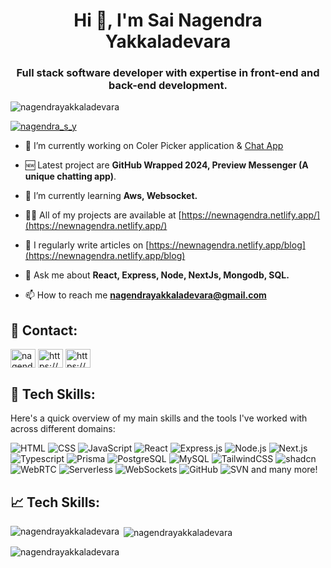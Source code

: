 
<h1 align="center">Hi 👋, I'm Sai Nagendra Yakkaladevara</h1>
<h3 align="center">Full stack software developer with expertise in front-end and back-end development.</h3>

<p align="left"> <img src="https://komarev.com/ghpvc/?username=nagendrayakkaladevara&label=Profile%20views&color=0e75b6&style=flat" alt="nagendrayakkaladevara" /> </p>

<p align="left"> <a href="https://twitter.com/nagendra_s_y" target="blank"><img src="https://img.shields.io/twitter/follow/nagendra_s_y?logo=twitter&style=for-the-badge" alt="nagendra_s_y" /></a> </p>

- 🔭 I’m currently working on Coler Picker application & [Chat App](https://previewmessenger.netlify.app/chat)

- 🆕 Latest project are **GitHub Wrapped 2024, Preview Messenger (A unique chatting app)**.

- 🌱 I’m currently learning **Aws, Websocket.**

- 👨‍💻 All of my projects are available at [https://newnagendra.netlify.app/](https://newnagendra.netlify.app/)

- 📝 I regularly write articles on [https://newnagendra.netlify.app/blog](https://newnagendra.netlify.app/blog)

- 💬 Ask me about **React, Express, Node, NextJs, Mongodb, SQL.**

- 📫 How to reach me **nagendrayakkaladevara@gmail.com**



## 📡 Contact:

<p align="left">
<a href="https://twitter.com/nagendra_s_y" target="blank"><img align="center" src="https://raw.githubusercontent.com/rahuldkjain/github-profile-readme-generator/master/src/images/icons/Social/twitter.svg" alt="nagendra_s_y" height="30" width="40" /></a>
<a href="https://linkedin.com/in/https://www.linkedin.com/in/sai-nagendra-yakkaladevara-67317419a/" target="blank"><img align="center" src="https://raw.githubusercontent.com/rahuldkjain/github-profile-readme-generator/master/src/images/icons/Social/linked-in-alt.svg" alt="https://www.linkedin.com/in/sai-nagendra-yakkaladevara-67317419a/" height="30" width="40" /></a>
<a href="https://instagram.com/https://www.instagram.com/nagendra_yakkaladevara/" target="blank"><img align="center" src="https://raw.githubusercontent.com/rahuldkjain/github-profile-readme-generator/master/src/images/icons/Social/instagram.svg" alt="https://www.instagram.com/nagendra_yakkaladevara/" height="30" width="40" /></a>
</p>

## 🚀 Tech Skills:

Here's a quick overview of my main skills and the tools I've worked with across different domains:

![HTML](https://img.shields.io/badge/-HTML5-E34F26?logo=html5&logoColor=white)
![CSS](https://img.shields.io/badge/-CSS3-1572B6?logo=css3&logoColor=white)
![JavaScript](https://img.shields.io/badge/-JavaScript-F7DF1E?logo=javascript&logoColor=black)
![React](https://img.shields.io/badge/-React-61DAFB?logo=react&logoColor=white)
![Express.js](https://img.shields.io/badge/-Express.js-000000?logo=express&logoColor=white)
![Node.js](https://img.shields.io/badge/-Node.js-339933?logo=node.js&logoColor=white)
![Next.js](https://img.shields.io/badge/-Next.js-000000?logo=next.js&logoColor=white)
![Typescript](https://img.shields.io/badge/-Typescript-3178C6?logo=typescript&logoColor=white)
![Prisma](https://img.shields.io/badge/-Prisma-2D3748?logo=prisma&logoColor=white)
![PostgreSQL](https://img.shields.io/badge/-PostgreSQL-4169E1?logo=postgresql&logoColor=white)
![MySQL](https://img.shields.io/badge/-MySQL-4479A1?logo=mysql&logoColor=white)
![TailwindCSS](https://img.shields.io/badge/-TailwindCSS-06B6D4?logo=tailwindcss&logoColor=white)
![shadcn](https://img.shields.io/badge/-shadcn/ui-000000?logo=tailwindcss&logoColor=white)
![WebRTC](https://img.shields.io/badge/-WebRTC-333333?logo=webrtc&logoColor=white)
![Serverless](https://img.shields.io/badge/-Serverless-FF9900?logo=serverless&logoColor=white)
![WebSockets](https://img.shields.io/badge/-WebSockets-000000?logo=websocket&logoColor=white)
![GitHub](https://img.shields.io/badge/-GitHub-181717?logo=github&logoColor=white)
![SVN](https://img.shields.io/badge/-SVN-809CC9?logo=subversion&logoColor=white)
and many more!

## 📈 Tech Skills:

<p><img align="left" src="https://github-readme-stats.vercel.app/api/top-langs?username=nagendrayakkaladevara&show_icons=true&locale=en&layout=compact" alt="nagendrayakkaladevara" /></p>

<p>&nbsp;<img align="center" src="https://github-readme-stats.vercel.app/api?username=nagendrayakkaladevara&show_icons=true&locale=en" alt="nagendrayakkaladevara" /></p>

<p><img align="center" src="https://github-readme-streak-stats.herokuapp.com/?user=nagendrayakkaladevara&" alt="nagendrayakkaladevara" /></p>
